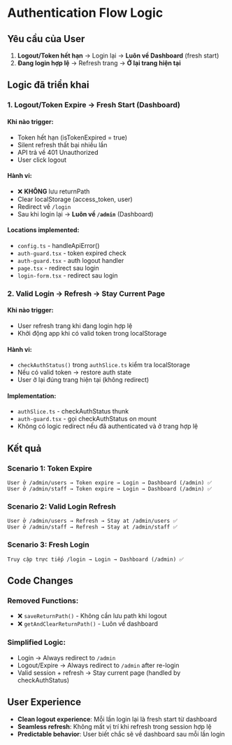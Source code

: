 # Authentication Flow Logic

## Yêu cầu của User
1. **Logout/Token hết hạn** → Login lại → **Luôn về Dashboard** (fresh start)
2. **Đang login hợp lệ** → Refresh trang → **Ở lại trang hiện tại**

## Logic đã triển khai

### 1. Logout/Token Expire → Fresh Start (Dashboard)

#### Khi nào trigger:
- Token hết hạn (isTokenExpired = true)
- Silent refresh thất bại nhiều lần
- API trả về 401 Unauthorized
- User click logout

#### Hành vi:
- ❌ **KHÔNG** lưu returnPath
- Clear localStorage (access_token, user)
- Redirect về `/login`
- Sau khi login lại → **Luôn về `/admin`** (Dashboard)

#### Locations implemented:
- `config.ts` - handleApiError()
- `auth-guard.tsx` - token expired check
- `auth-guard.tsx` - auth logout handler
- `page.tsx` - redirect sau login
- `login-form.tsx` - redirect sau login

### 2. Valid Login → Refresh → Stay Current Page

#### Khi nào trigger:
- User refresh trang khi đang login hợp lệ
- Khởi động app khi có valid token trong localStorage

#### Hành vi:
- `checkAuthStatus()` trong `authSlice.ts` kiểm tra localStorage
- Nếu có valid token → restore auth state
- User ở lại đúng trang hiện tại (không redirect)

#### Implementation:
- `authSlice.ts` - checkAuthStatus thunk
- `auth-guard.tsx` - gọi checkAuthStatus on mount
- Không có logic redirect nếu đã authenticated và ở trang hợp lệ

## Kết quả

### Scenario 1: Token Expire
```
User ở /admin/users → Token expire → Login → Dashboard (/admin) ✅
User ở /admin/staff → Token expire → Login → Dashboard (/admin) ✅
```

### Scenario 2: Valid Login Refresh
```
User ở /admin/users → Refresh → Stay at /admin/users ✅
User ở /admin/staff → Refresh → Stay at /admin/staff ✅
```

### Scenario 3: Fresh Login
```
Truy cập trực tiếp /login → Login → Dashboard (/admin) ✅
```

## Code Changes

### Removed Functions:
- ❌ `saveReturnPath()` - Không cần lưu path khi logout
- ❌ `getAndClearReturnPath()` - Luôn về dashboard

### Simplified Logic:
- Login → Always redirect to `/admin`
- Logout/Expire → Always redirect to `/admin` after re-login
- Valid session + refresh → Stay current page (handled by checkAuthStatus)

## User Experience
- **Clean logout experience**: Mỗi lần login lại là fresh start từ dashboard
- **Seamless refresh**: Không mất vị trí khi refresh trong session hợp lệ
- **Predictable behavior**: User biết chắc sẽ về dashboard sau mỗi lần login 